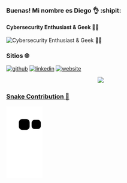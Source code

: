 ### Buenas! Mi nombre es Diego :ok_hand: :shipit:
#### Cybersecurity Enthusiast & Geek 👨‍💻
![Cybersecurity Enthusiast & Geek 👨‍💻](https://w.wallhaven.cc/full/yj/wallhaven-yjvppx.jpg)


### Sitios :globe_with_meridians: 


[<img src='https://img.shields.io/badge/GitHub-100000?style=for-the-badge&logo=github&logoColor=white' alt='github' height='40'>](https://github.com/diegosope)  [<img src='https://img.shields.io/badge/LinkedIn-0077B5?style=for-the-badge&logo=linkedin&logoColor=white' alt='linkedin' height='40'>](https://www.linkedin.com/in/diego-sg/)  [<img src='https://img.shields.io/website-up-down-green-red/http/monip.org.svg' alt='website' height='40'>](https://minibio-diegosg.vercel.app/)  

<div align="center">
  <a href="https://github.com/diegosope">
  <img height="180em" src="https://github-readme-stats.vercel.app/api/top-langs/?username=diegosope&layout=compact&langs_count=7&theme=blue-green"/>
</div>

  ### Snake Contribution :snake:
  
![Snake animation](https://github.com/diegosope/diegosope/blob/output/github-contribution-grid-snake.svg)
